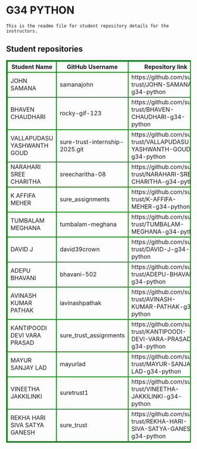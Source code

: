 # G34 PYTHON
    This is the readme file for student repository details for the instructors.
## Student repositories 
<table style="border : 2px solid green; width:100%;">
<tr >
<th style="border : 2px solid green;">Student Name</th>
<th style="border : 2px solid green;">GitHub Username</th>
<th style="border : 2px solid green;">Repository link</th>
</tr>
<tr style="border : 2px solid green;">
<td style="border : 2px solid green;">JOHN SAMANA</td> 

<td style="border : 2px solid green;">samanajohn</td> 

<td style="border : 2px solid green;">https://github.com/sure-trust/JOHN-SAMANA-g34-python</td> 
</tr>

<tr style="border : 2px solid green;">
<td style="border : 2px solid green;">BHAVEN CHAUDHARI</td> 

<td style="border : 2px solid green;">rocky-gif-123</td> 

<td style="border : 2px solid green;">https://github.com/sure-trust/BHAVEN-CHAUDHARI-g34-python</td> 
</tr>

<tr style="border : 2px solid green;">
<td style="border : 2px solid green;">VALLAPUDASU YASHWANTH GOUD</td> 

<td style="border : 2px solid green;">sure-trust-internship-2025.git</td> 

<td style="border : 2px solid green;">https://github.com/sure-trust/VALLAPUDASU-YASHWANTH-GOUD-g34-python</td> 
</tr>

<tr style="border : 2px solid green;">
<td style="border : 2px solid green;">NARAHARI SREE CHARITHA</td> 

<td style="border : 2px solid green;">sreecharitha-08</td> 

<td style="border : 2px solid green;">https://github.com/sure-trust/NARAHARI-SREE-CHARITHA-g34-python</td> 
</tr>

<tr style="border : 2px solid green;">
<td style="border : 2px solid green;">K AFFIFA MEHER</td> 

<td style="border : 2px solid green;">sure_assignments</td> 

<td style="border : 2px solid green;">https://github.com/sure-trust/K-AFFIFA-MEHER-g34-python</td> 
</tr>

<tr style="border : 2px solid green;">
<td style="border : 2px solid green;">TUMBALAM MEGHANA</td> 

<td style="border : 2px solid green;">tumbalam-meghana</td> 

<td style="border : 2px solid green;">https://github.com/sure-trust/TUMBALAM-MEGHANA-g34-python</td> 
</tr>

<tr style="border : 2px solid green;">
<td style="border : 2px solid green;">DAVID J</td> 

<td style="border : 2px solid green;">david39crown</td> 

<td style="border : 2px solid green;">https://github.com/sure-trust/DAVID-J-g34-python</td> 
</tr>

<tr style="border : 2px solid green;">
<td style="border : 2px solid green;">ADEPU BHAVANI</td> 

<td style="border : 2px solid green;">bhavani-502</td> 

<td style="border : 2px solid green;">https://github.com/sure-trust/ADEPU-BHAVANI-g34-python</td> 
</tr>

<tr style="border : 2px solid green;">
<td style="border : 2px solid green;">AVINASH KUMAR PATHAK</td> 

<td style="border : 2px solid green;">iavinashpathak</td> 

<td style="border : 2px solid green;">https://github.com/sure-trust/AVINASH-KUMAR-PATHAK-g34-python</td> 
</tr>

<tr style="border : 2px solid green;">
<td style="border : 2px solid green;">KANTIPOODI DEVI VARA PRASAD</td> 

<td style="border : 2px solid green;">sure_trust_assignments</td> 

<td style="border : 2px solid green;">https://github.com/sure-trust/KANTIPOODI-DEVI-VARA-PRASAD-g34-python</td> 
</tr>

<tr style="border : 2px solid green;">
<td style="border : 2px solid green;">MAYUR SANJAY LAD</td> 

<td style="border : 2px solid green;">mayurlad</td> 

<td style="border : 2px solid green;">https://github.com/sure-trust/MAYUR-SANJAY-LAD-g34-python</td> 
</tr>

<tr style="border : 2px solid green;">
<td style="border : 2px solid green;">VINEETHA JAKKILINKI</td> 

<td style="border : 2px solid green;">suretrust1</td> 

<td style="border : 2px solid green;">https://github.com/sure-trust/VINEETHA-JAKKILINKI-g34-python</td> 
</tr>

<tr style="border : 2px solid green;">
<td style="border : 2px solid green;">REKHA HARI SIVA SATYA GANESH</td> 

<td style="border : 2px solid green;">sure_trust</td> 

<td style="border : 2px solid green;">https://github.com/sure-trust/REKHA-HARI-SIVA-SATYA-GANESH-g34-python</td> 
</tr>
